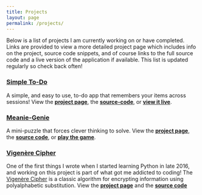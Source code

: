 ```yaml
---
title: Projects
layout: page
permalink: /projects/
---
```

Below is a list of projects I am currently working on or have completed. Links are provided to view a more detailed project page which includes info on the project, source code snippets, and of course links to the full source code and a live version of the application if available. This list is updated regularly so check back often!

### [Simple To-Do](/projects/simple-todo)
A simple, and easy to use, to-do app that remembers your items across sessions! View the **[project page](/projects/simple-todo)**, the **[source-code](https://github.com/jongrim/simple-todo)**, or **[view it live](https://jongrim.github.io/simple-todo)**.

### [Meanie-Genie](/projects/meanie-genie)
 A mini-puzzle that forces clever thinking to solve. View the **[project page](/projects/meanie-genie)**, the **[source code](https://github.com/jongrim/meanie-genie)**, or **[play the game](https://jongrim.github.io/meanie-genie)**.

### [Vigenère Cipher](/projects/vigenere-cipher)
 One of the first things I wrote when I started learning Python in late 2016, and working on this project is part of what got me addicted to coding! The [Vigenère Cipher](https://en.wikipedia.org/wiki/Vigen%C3%A8re_cipher) is a classic algorithm for encrypting information using polyalphabetic substitution. View the **[project page](/projects/vigenere-cipher)** and the **[source code](https://github.com/jongrim/VigenereCipher)**
 